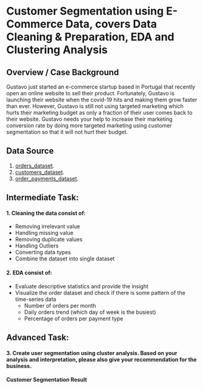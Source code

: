 # Customer Segmentation using E-Commerce Data, covers Data Cleaning & Preparation, EDA and Clustering Analysis

## Overview / Case Background
Gustavo just started an e-commerce startup based in Portugal that recently open an online website to sell their product. Fortunately, Gustavo is launching their website when the covid-19 hits and making them grow faster than ever. However, Gustavo is still not using targeted marketing which hurts their marketing budget as only a fraction of their user comes back to their website. Gustavo needs your help to increase their marketing conversion rate by doing more targeted marketing using customer segmentation so that it will not hurt their budget.

## Data Source
1. [orders_dataset](https://drive.google.com/file/d/1uyCnPoFi_KrrESfBSfG0e66Gc_7a_lVq/view?usp=sharing).
2. [customers_dataset](https://drive.google.com/file/d/1YZ60mAob9Q0ce2QVEIOZ2-DZTerV4DSx/view?usp=sharing).
3. [order_payments_dataset](https://drive.google.com/file/d/1dnisZ_3NjqluJwo96DKfPLja0RM2cvXf/view?usp=sharing).

## Intermediate Task:
#### 1. Cleaning the data consist of:
- Removing irrelevant value
- Handling missing value
- Removing duplicate values
- Handling Outliers
- Converting data types
- Combine the dataset into single dataset

#### 2. EDA consist of:
- Evaluate descriptive statistics and provide the insight
- Visualize the order dataset and check if there is some pattern of the time-series data
  - Number of orders per month
  - Daily orders trend (which day of week is the busiest)
  - Percentage of orders per payment type

## Advanced Task:
#### 3. Create user segmentation using cluster analysis. Based on your analysis and interpretation, please also give your recommendation for the business.
#### Customer Segmentation Result

